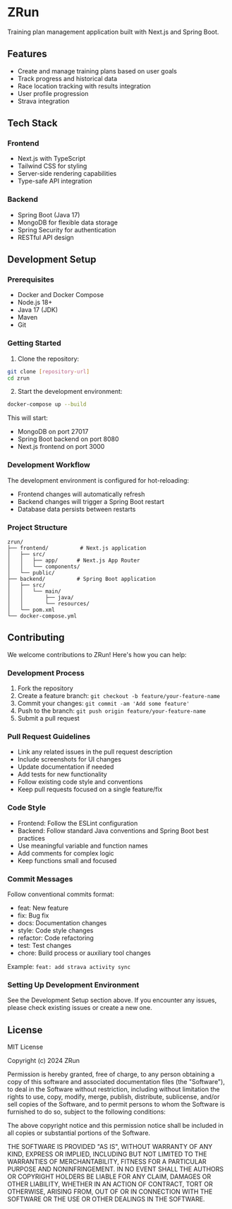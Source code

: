 # ZRun

Training plan management application built with Next.js and Spring Boot.

## Features

- Create and manage training plans based on user goals
- Track progress and historical data
- Race location tracking with results integration
- User profile progression
- Strava integration

## Tech Stack

### Frontend
- Next.js with TypeScript
- Tailwind CSS for styling
- Server-side rendering capabilities
- Type-safe API integration

### Backend
- Spring Boot (Java 17)
- MongoDB for flexible data storage
- Spring Security for authentication
- RESTful API design

## Development Setup

### Prerequisites
- Docker and Docker Compose
- Node.js 18+
- Java 17 (JDK)
- Maven
- Git

### Getting Started

1. Clone the repository:
```bash
git clone [repository-url]
cd zrun
```

2. Start the development environment:
```bash
docker-compose up --build
```

This will start:
- MongoDB on port 27017
- Spring Boot backend on port 8080
- Next.js frontend on port 3000

### Development Workflow

The development environment is configured for hot-reloading:
- Frontend changes will automatically refresh
- Backend changes will trigger a Spring Boot restart
- Database data persists between restarts

### Project Structure

```
zrun/
├── frontend/          # Next.js application
│   ├── src/
│   │   ├── app/      # Next.js App Router
│   │   └── components/
│   └── public/
├── backend/          # Spring Boot application
│   ├── src/
│   │   └── main/
│   │       ├── java/
│   │       └── resources/
│   └── pom.xml
└── docker-compose.yml
```

## Contributing

We welcome contributions to ZRun! Here's how you can help:

### Development Process

1. Fork the repository
2. Create a feature branch: `git checkout -b feature/your-feature-name`
3. Commit your changes: `git commit -am 'Add some feature'`
4. Push to the branch: `git push origin feature/your-feature-name`
5. Submit a pull request

### Pull Request Guidelines

- Link any related issues in the pull request description
- Include screenshots for UI changes
- Update documentation if needed
- Add tests for new functionality
- Follow existing code style and conventions
- Keep pull requests focused on a single feature/fix

### Code Style

- Frontend: Follow the ESLint configuration
- Backend: Follow standard Java conventions and Spring Boot best practices
- Use meaningful variable and function names
- Add comments for complex logic
- Keep functions small and focused

### Commit Messages

Follow conventional commits format:
- feat: New feature
- fix: Bug fix
- docs: Documentation changes
- style: Code style changes
- refactor: Code refactoring
- test: Test changes
- chore: Build process or auxiliary tool changes

Example: `feat: add strava activity sync`

### Setting Up Development Environment

See the Development Setup section above. If you encounter any issues, please check existing issues or create a new one.

## License

MIT License

Copyright (c) 2024 ZRun

Permission is hereby granted, free of charge, to any person obtaining a copy
of this software and associated documentation files (the "Software"), to deal
in the Software without restriction, including without limitation the rights
to use, copy, modify, merge, publish, distribute, sublicense, and/or sell
copies of the Software, and to permit persons to whom the Software is
furnished to do so, subject to the following conditions:

The above copyright notice and this permission notice shall be included in all
copies or substantial portions of the Software.

THE SOFTWARE IS PROVIDED "AS IS", WITHOUT WARRANTY OF ANY KIND, EXPRESS OR
IMPLIED, INCLUDING BUT NOT LIMITED TO THE WARRANTIES OF MERCHANTABILITY,
FITNESS FOR A PARTICULAR PURPOSE AND NONINFRINGEMENT. IN NO EVENT SHALL THE
AUTHORS OR COPYRIGHT HOLDERS BE LIABLE FOR ANY CLAIM, DAMAGES OR OTHER
LIABILITY, WHETHER IN AN ACTION OF CONTRACT, TORT OR OTHERWISE, ARISING FROM,
OUT OF OR IN CONNECTION WITH THE SOFTWARE OR THE USE OR OTHER DEALINGS IN THE
SOFTWARE.